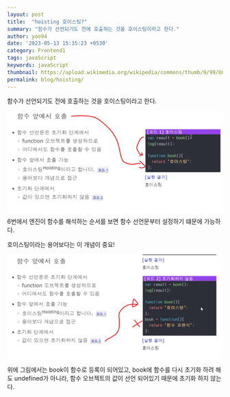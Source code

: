 ```yaml
---
layout: post
title:  "hoisting 호이스팅?"
summary: "함수가 선언되기도 전에 호출하는 것을 호이스팅이라고 한다."
author: yoo94
date: '2023-05-13 15:35:23 +0530'
category: Frontend1
tags: javaScript
keywords: javaScript
thumbnail: https://upload.wikimedia.org/wikipedia/commons/thumb/9/99/Unofficial_JavaScript_logo_2.svg/1200px-Unofficial_JavaScript_logo_2.svg.png
permalink: blog/hoisting/
---
```

함수가 선언되기도 전에 호출하는 것을 호이스팅이라고 한다.

<div style="display: flex; justify-content: center;">
  <img src="/blog/postImg/Pasted image 20240410152811.png" alt="Pasted image 20240410152811.png" style="max-width:auto;; height:auto;">
</div>
6번에서 엔진이 함수를 해석하는 순서를 보면 함수 선언문부터 설정하기 떄문에 가능하다.

호이스팅이라는 용어보다는 이 개념이 중요!


<div style="display: flex; justify-content: center;">
  <img src="/blog/postImg/Pasted image 20240410153243.png" alt="Pasted image 20240410153243.png" style="max-width:auto;; height:auto;">
</div>

위에 그림에서는 book이 함수로 등록이 되어있고, book에 함수를 다시 초기화 하려 해도 undefined가 아니라, 함수 오브젝트의 값이 선언 되어있기 때문에 초기화 하지 않는다.
